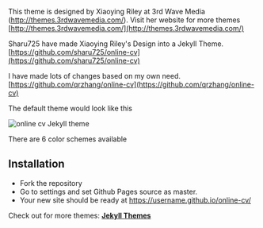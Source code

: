 This theme is designed by Xiaoying Riley at 3rd Wave Media (http://themes.3rdwavemedia.com/). Visit her website for more themes [http://themes.3rdwavemedia.com/](http://themes.3rdwavemedia.com/)


Sharu725 have made Xiaoying Riley's Design into a Jekyll Theme.
[https://github.com/sharu725/online-cv](https://github.com/sharu725/online-cv)

I have made lots of changes based on my own need.
[https://github.com/qrzhang/online-cv](https://github.com/qrzhang/online-cv)

The default theme would look like this

![online cv Jekyll theme](https://github.com/qrzhang/online-cv/blob/qz_page/assets/images/online-cv-jekyll-theme.png)

There are 6 color schemes available

## Installation
* Fork the repository
* Go to settings and set Github Pages source as master.
* Your new site should be ready at https://username.github.io/online-cv/

Check out for more themes: [**Jekyll Themes**](http://jekyll-themes.com)